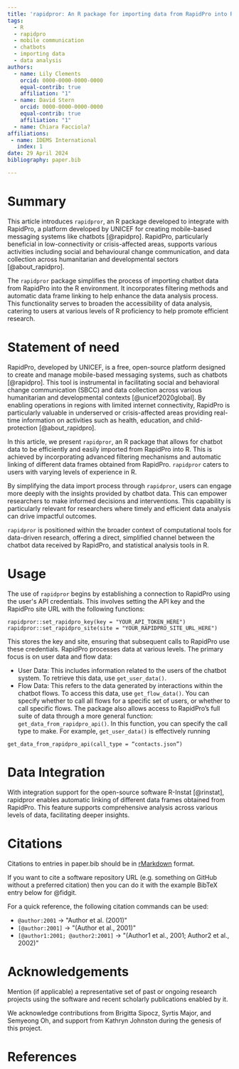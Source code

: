 ```yaml
---
title: 'rapidpror: An R package for importing data from RapidPro into R'
tags:
  - R
  - rapidpro
  - mobile communication
  - chatbots
  - importing data
  - data analysis
authors:
  - name: Lily Clements
    orcid: 0000-0000-0000-0000
    equal-contrib: true
    affiliation: "1"
  - name: David Stern
    orcid: 0000-0000-0000-0000
    equal-contrib: true
    affiliation: "1"
  - name: Chiara Facciola?
affiliations:
 - name: IDEMS International
   index: 1
date: 29 April 2024
bibliography: paper.bib

---
```


# Summary

This article introduces `rapidpror`, an R package developed to integrate with RapidPro, a platform developed by UNICEF for creating mobile-based messaging systems like chatbots [@rapidpro]. RapidPro, particularly beneficial in low-connectivity or crisis-affected areas, supports various activities including social and behavioural change communication, and data collection across humanitarian and developmental sectors [@about_rapidpro].

The `rapidpror` package simplifies the process of importing chatbot data from RapidPro into the R environment. It incorporates filtering methods and automatic data frame linking to help enhance the data analysis process. This functionality serves to broaden the accessibility of data analysis, catering to users at various levels of R proficiency to help promote efficient research.

# Statement of need

RapidPro, developed by UNICEF, is a free, open-source platform designed to create and manage mobile-based messaging systems, such as chatbots [@rapidpro]. This tool is instrumental in facilitating social and behavioral change communication (SBCC) and data collection across various humanitarian and developmental contexts [@unicef2020global]. By enabling operations in regions with limited internet connectivity, RapidPro is particularly valuable in underserved or crisis-affected areas providing real-time information on activities such as health, education, and child-protection [@about_rapidpro].

In this article, we present `rapidpror`, an R package that allows for chatbot data to be efficiently and easily imported from RapidPro into R. This is achieved by incorporating advanced filtering mechanisms and automatic linking of different data frames obtained from RapidPro. `rapidpror` caters to users with varying levels of experience in R.

By simplifying the data import process through `rapidpror`, users can engage more deeply with the insights provided by chatbot data. This can empower researchers to make informed decisions and interventions. This capability is particularly relevant for researchers where timely and efficient data analysis can drive impactful outcomes. 

`rapidpror` is positioned within the broader context of computational tools for data-driven research, offering a direct, simplified channel between the chatbot data received by RapidPro, and statistical analysis tools in R.

# Usage

The use of `rapidpror` begins by establishing a connection to RapidPro using the user's API credentials. This involves setting the API key and the RapidPro site URL with the following functions:

```
rapidpror::set_rapidpro_key(key = "YOUR_API_TOKEN_HERE")
rapidpror::set_rapidpro_site(site = "YOUR_RAPIDPRO_SITE_URL_HERE")
```

This stores the key and site, ensuring that subsequent calls to RapidPro use these credentials. RapidPro processes data at various levels. The primary focus is on user data and flow data:

- User Data: This includes information related to the users of the chatbot system. To retrieve this data, use `get_user_data()`.
- Flow Data: This refers to the data generated by interactions within the chatbot flows. To access this data, use `get_flow_data()`. You can specify whether to call all flows for a specific set of users, or whether to call specific flows. 
The package also allows access to RapidPro’s full suite of data through a more general function: `get_data_from_rapidpro_api()`. In this function, you can specify the call type to make. For example, `get_user_data()` is effectively running

`get_data_from_rapidpro_api(call_type = “contacts.json”)`

# Data Integration
With integration support for the open-source software R-Instat [@rinstat], rapidpror enables automatic linking of different data frames obtained from RapidPro. This feature supports comprehensive analysis across various levels of data, facilitating deeper insights.

# Citations

Citations to entries in paper.bib should be in
[rMarkdown](http://rmarkdown.rstudio.com/authoring_bibliographies_and_citations.html)
format.

If you want to cite a software repository URL (e.g. something on GitHub without a preferred
citation) then you can do it with the example BibTeX entry below for @fidgit.

For a quick reference, the following citation commands can be used:
- `@author:2001`  ->  "Author et al. (2001)"
- `[@author:2001]` -> "(Author et al., 2001)"
- `[@author1:2001; @author2:2001]` -> "(Author1 et al., 2001; Author2 et al., 2002)"

# Acknowledgements

Mention (if applicable) a representative set of past or ongoing research projects using the software and recent scholarly publications enabled by it.

We acknowledge contributions from Brigitta Sipocz, Syrtis Major, and Semyeong
Oh, and support from Kathryn Johnston during the genesis of this project.

# References